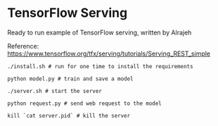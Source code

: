 # TensorFlow Serving
Ready to run example of TensorFlow serving, written by Alrajeh

Reference: https://www.tensorflow.org/tfx/serving/tutorials/Serving_REST_simple

```
./install.sh # run for one time to install the requirements

python model.py # train and save a model

./server.sh # start the server

python request.py # send web request to the model

kill `cat server.pid` # kill the server
```
